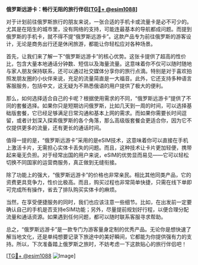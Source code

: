 **俄罗斯远游卡：畅行无阻的旅行伴侣[[TG💪+ @esim1088](https://t.me/s/esim1088)]**

对于计划前往俄罗斯旅行的朋友来说，一张合适的手机卡或流量卡是必不可少的。尤其是在陌生的城市里，没有网络的支持，可能连最基本的导航都成问题。而提到俄罗斯的手机卡，就不得不提“俄罗斯远游卡”。这款产品专为前往俄罗斯的游客设计，无论是商务出行还是休闲旅游，都能让你轻松应对各种场景。

首先，让我们来了解一下“俄罗斯远游卡”的核心优势。这张卡提供了超高的性价比，包含大量本地通话分钟数、短信以及海量流量。这意味着你不仅可以随时随地与家人朋友保持联系，还可以通过社交媒体分享你的旅行点滴。特别是对于喜欢拍照发朋友圈的小伙伴来说，充足的流量简直是一大福音。此外，它还支持多种语言客服服务，包括中文，这无疑为不熟悉俄语的用户提供了极大的便利。

那么，如何选择适合自己的卡呢？根据使用需求的不同，“俄罗斯远游卡”提供了不同的套餐选择。如果你只是短期访问俄罗斯，比如几天到一周的时间，可以选择基础版套餐，它已经足够满足日常沟通和基本上网的需求。而如果你需要长时间逗留，或者计划深入探索俄罗斯的各个角落，那么高级版套餐会更适合你，因为它不仅提供更多的流量，还有更长的通话时间。

值得一提的是，“俄罗斯远游卡”采用的是eSIM技术，这意味着你可以直接在手机上激活卡片，无需担心实体卡丢失的问题。而且，这种技术让卡片更加轻便，携带起来毫无负担。对于经常出国的用户来说，eSIM的优势显而易见——它可以轻松切换不同国家的运营商服务，真正做到无缝衔接。

除了功能上的强大，“俄罗斯远游卡”的价格也非常亲民。相比其他同类产品，它的资费更具竞争力，性价比极高。而且，购买过程也非常简单快捷，只需在线下单即可完成所有操作，省去了排队购买实体卡的麻烦。

当然，在享受便捷服务的同时，我们也应该注意一些细节。比如，在出发前一定要确认自己的手机是否支持eSIM功能；另外，尽量提前规划好行程，以便合理分配流量和通话资源。如果遇到任何问题，都可以随时联系客服寻求帮助。

总之，“俄罗斯远游卡”是一款专门为游客量身定制的优秀产品。无论你是想快速了解当地文化，还是单纯想要记录下旅途中的美好瞬间，它都能为你提供强有力的支持。所以，下次准备踏上俄罗斯之旅时，不妨考虑一下这款贴心的旅行伴侣吧！

[[TG💪+ @esim1088](https://t.me/s/esim1088) ![Image](https://i.postimg.cc/4NQfJmqS/Snipaste-2025-05-13-00-14-12.png)]